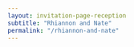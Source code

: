 ```yaml
---
layout: invitation-page-reception
subtitle: "Rhiannon and Nate"
permalink: "/rhiannon-and-nate"
---
```

        